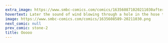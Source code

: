 ```yaml
---
extra_image: https://www.smbc-comics.com/comics/163560871020211030after.png
hovertext: Later the sound of wind blowing through a hole in the hose turns out to just be a werewolf or two.
image: https://www.smbc-comics.com/comics/1635608589-20211030.png
next_comic: null
prev_comic: stone-2
title: Ooooo
---
```


